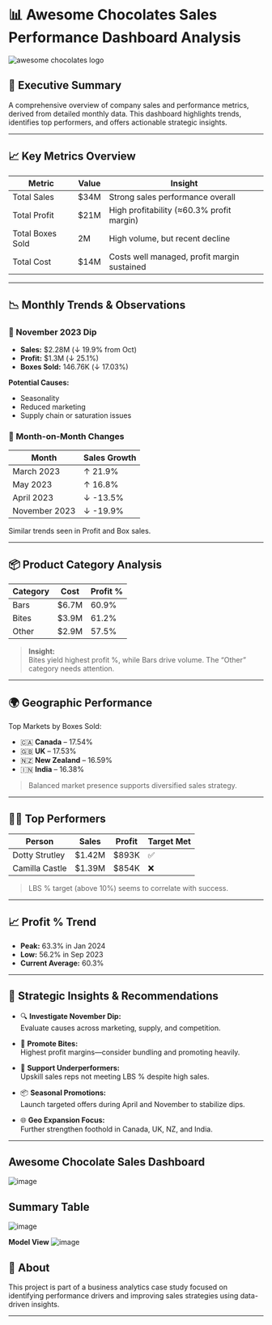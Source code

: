 # 📊 Awesome Chocolates Sales Performance Dashboard Analysis
![awesome chocolates logo](https://github.com/user-attachments/assets/5694455c-9f3c-4a07-be6b-7ef71b5cb6ae)


## 🧾 Executive Summary

A comprehensive overview of company sales and performance metrics, derived from detailed monthly data. This dashboard highlights trends, identifies top performers, and offers actionable strategic insights.

---

## 📈 Key Metrics Overview

| **Metric**        | **Value** | **Insight**                                  |
|-------------------|-----------|----------------------------------------------|
| Total Sales       | $34M      | Strong sales performance overall             |
| Total Profit      | $21M      | High profitability (≈60.3% profit margin)    |
| Total Boxes Sold  | 2M        | High volume, but recent decline              |
| Total Cost        | $14M      | Costs well managed, profit margin sustained  |

---

## 📉 Monthly Trends & Observations

### 🔻 November 2023 Dip
- **Sales:** $2.28M (↓ 19.9% from Oct)
- **Profit:** $1.3M (↓ 25.1%)
- **Boxes Sold:** 146.76K (↓ 17.03%)

**Potential Causes:**
- Seasonality
- Reduced marketing
- Supply chain or saturation issues

### 🔁 Month-on-Month Changes

| **Month**       | **Sales Growth** |
|------------------|------------------|
| March 2023       | ↑ 21.9%          |
| May 2023         | ↑ 16.8%          |
| April 2023       | ↓ -13.5%         |
| November 2023    | ↓ -19.9%         |

Similar trends seen in Profit and Box sales.

---

## 📦 Product Category Analysis

| **Category** | **Cost** | **Profit %** |
|--------------|----------|--------------|
| Bars         | $6.7M    | 60.9%        |
| Bites        | $3.9M    | 61.2%        |
| Other        | $2.9M    | 57.5%        |

> **Insight:**  
> Bites yield highest profit %, while Bars drive volume. The “Other” category needs attention.

---

## 🌍 Geographic Performance

Top Markets by Boxes Sold:
- 🇨🇦 **Canada** – 17.54%
- 🇬🇧 **UK** – 17.53%
- 🇳🇿 **New Zealand** – 16.59%
- 🇮🇳 **India** – 16.38%

> Balanced market presence supports diversified sales strategy.

---

## 👩‍💼 Top Performers

| **Person**         | **Sales** | **Profit** | **Target Met** |
|--------------------|-----------|------------|----------------|
| Dotty Strutley     | $1.42M    | $893K      | ✅             |
| Camilla Castle     | $1.39M    | $854K      | ❌             |

> LBS % target (above 10%) seems to correlate with success.

---

## 📈 Profit % Trend

- **Peak:** 63.3% in Jan 2024
- **Low:** 56.2% in Sep 2023
- **Current Average:** 60.3%

---

## 🧠 Strategic Insights & Recommendations

- 🔍 **Investigate November Dip:**  
  Evaluate causes across marketing, supply, and competition.

- 🚀 **Promote Bites:**  
  Highest profit margins—consider bundling and promoting heavily.

- 👥 **Support Underperformers:**  
  Upskill sales reps not meeting LBS % despite high sales.

- 📦 **Seasonal Promotions:**  
  Launch targeted offers during April and November to stabilize dips.

- 🌐 **Geo Expansion Focus:**  
  Further strengthen foothold in Canada, UK, NZ, and India.

---
## Awesome Chocolate Sales Dashboard 
![image](https://github.com/user-attachments/assets/eb2d0600-8a2a-415d-8388-5e18e8e784ad)

## Summary Table
![image](https://github.com/user-attachments/assets/4f5c0462-fc1d-40fd-a798-99d19aabedc4)


**Model View**
![image](https://github.com/user-attachments/assets/3b15f9c6-3d32-43a7-8fde-e5ebd00f354b)

## 📌 About

This project is part of a business analytics case study focused on identifying performance drivers and improving sales strategies using data-driven insights.

---



